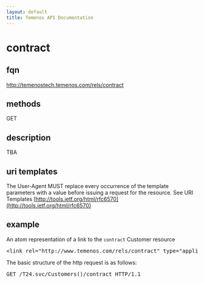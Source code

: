 ```yaml
---
layout: default
title: Temenos API Documentation
---
```


# contract

## fqn
http://temenostech.temenos.com/rels/contract

## methods
GET

## description
TBA


## uri templates
The User-Agent MUST replace every occurrence of the template parameters with a value before issuing a request for the resource.  See URI Templates [http://tools.ietf.org/html/rfc6570](http://tools.ietf.org/html/rfc6570)

## example
An atom representation of a link to the `contract` Customer resource
<pre>
&lt;link rel="http://www.temenos.com/rels/contract" type="application/atom+xml;type=entry" title="Customer Contract" href="Customers()/contract"/&gt;
</pre>

The basic structure of the http request is as follows:
<pre>
GET /T24.svc/Customers()/contract HTTP/1.1
</pre>